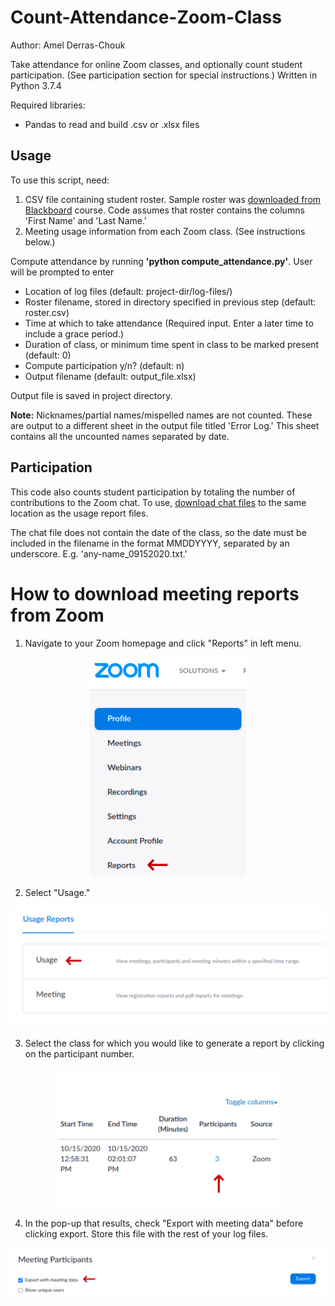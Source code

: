 # Count-Attendance-Zoom-Class

Author: Amel Derras-Chouk

Take attendance for online Zoom classes, and optionally count student participation. (See participation section for special instructions.) Written in Python 3.7.4

Required libraries:
  - Pandas to read and build .csv or .xlsx files

## Usage ##

To use this script, need:
  1. CSV file containing student roster. Sample roster was [downloaded from Blackboard](https://help.blackboard.com/Learn/Instructor/Grade/Grading_Tasks/Work_Offline_With_Grade_Data#download-grades-from-the-grade-center_OTP-1) course. Code assumes that roster contains the columns 'First Name' and 'Last Name.'
  2. Meeting usage information from each Zoom class. (See instructions below.)
  
Compute attendance by running **'python compute_attendance.py'**. User will be prompted to enter
  - Location of log files (default: project-dir/log-files/)
  - Roster filename, stored in directory specified in previous step (default: roster.csv)
  - Time at which to take attendance (Required input. Enter a later time to include a grace period.)
  - Duration of class, or minimum time spent in class to be marked present (default: 0)
  - Compute participation y/n? (default: n)
  - Output filename (default: output_file.xlsx)

Output file is saved in project directory. 

**Note:** Nicknames/partial names/mispelled names are not counted. These are output to a different sheet in the output file titled 'Error Log.' This sheet contains all the uncounted names separated by date. 

## Participation ##

This code also counts student participation by totaling the number of contributions to the Zoom chat. To use, [download chat files](https://support.zoom.us/hc/en-us/articles/115004792763-Saving-in-meeting-chat) to the same location as the usage report files. 

The chat file does not contain the date of the class, so the date must be included in the filename in the format MMDDYYYY, separated by an underscore. E.g. 'any-name_09152020.txt.'

# How to download meeting reports from Zoom #

1. Navigate to your Zoom homepage and click "Reports" in left menu.
<p align="center">
	<img src="https://github.com/aderras/Count-Attendance-Zoom-Class/blob/main/img/step1edit.png" width="250" />
</p>	

2. Select "Usage."
<p align="center">
	<img src="https://github.com/aderras/Count-Attendance-Zoom-Class/blob/main/img/step2edit.png" width="600" />
</p>	

3. Select the class for which you would like to generate a report by clicking on the participant number. 
<p align="center">
	<img src="https://github.com/aderras/Count-Attendance-Zoom-Class/blob/main/img/step3edit.png" width="350" />
</p>	

4. In the pop-up that results, check "Export with meeting data" before clicking export. Store this file with the rest of your log files.

<p align="center">
	<img src="https://github.com/aderras/Count-Attendance-Zoom-Class/blob/main/img/step4edit.png" width="800" />
</p>	
